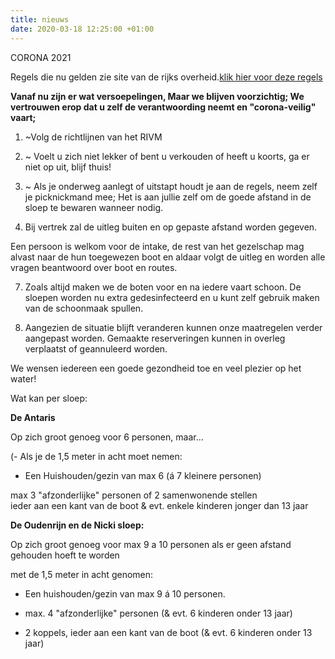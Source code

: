 ```yaml
---
title: nieuws
date: 2020-03-18 12:25:00 +01:00
---
```






CORONA 2021

Regels die nu gelden zie site van de rijks overheid.[klik hier voor deze regels](https://www.rijksoverheid.nl/onderwerpen/coronavirus-covid-19/algemene-coronaregels)

**Vanaf nu zijn er wat versoepelingen,  Maar we blijven voorzichtig;
We vertrouwen erop dat u zelf de verantwoording neemt en "corona-veilig" vaart;**



1. ~Volg de richtlijnen van het RIVM
2. ~ Voelt u zich niet lekker of bent u verkouden of heeft u koorts, ga er niet op uit, blijf thuis!
3. ~ Als je onderweg aanlegt of uitstapt houdt je aan de regels, neem zelf je picknickmand mee;
Het is aan jullie zelf om de goede afstand in de sloep te bewaren wanneer nodig.

6. Bij vertrek zal de uitleg buiten en op gepaste afstand worden gegeven.

Een persoon is welkom voor de intake,  de rest van het gezelschap mag alvast naar de hun toegewezen boot en aldaar volgt de uitleg en worden alle vragen beantwoord over boot en routes.

7. Zoals altijd maken we de boten voor en na iedere vaart schoon.
De sloepen worden nu extra gedesinfecteerd en u kunt zelf gebruik maken van de schoonmaak spullen.

8. Aangezien de situatie blijft veranderen kunnen onze maatregelen verder aangepast worden. Gemaakte reserveringen kunnen in overleg verplaatst of geannuleerd worden.

We wensen iedereen een goede gezondheid toe en veel plezier op het water!

Wat kan per sloep:


**De Antaris**

Op zich groot genoeg voor 6 personen, maar...

(- Als je de 1,5 meter in acht moet nemen: 

- Een Huishouden/gezin van max 6 (á 7 kleinere personen)

 max 3 "afzonderlijke" personen of 2 samenwonende stellen  
ieder aan een kant van de boot & evt. enkele kinderen jonger dan 13 jaar



**De Oudenrijn en de Nicki sloep:**

Op zich groot genoeg voor max 9 a 10 personen als er geen afstand gehouden hoeft te worden 

met de 1,5 meter in acht genomen:

- Een huishouden/gezin van max 9 á 10 personen.

- max. 4 "afzonderlijke" personen (& evt. 6 kinderen onder 13 jaar)

- 2 koppels, ieder aan een kant van de boot (& evt. 6 kinderen onder 13 jaar)


